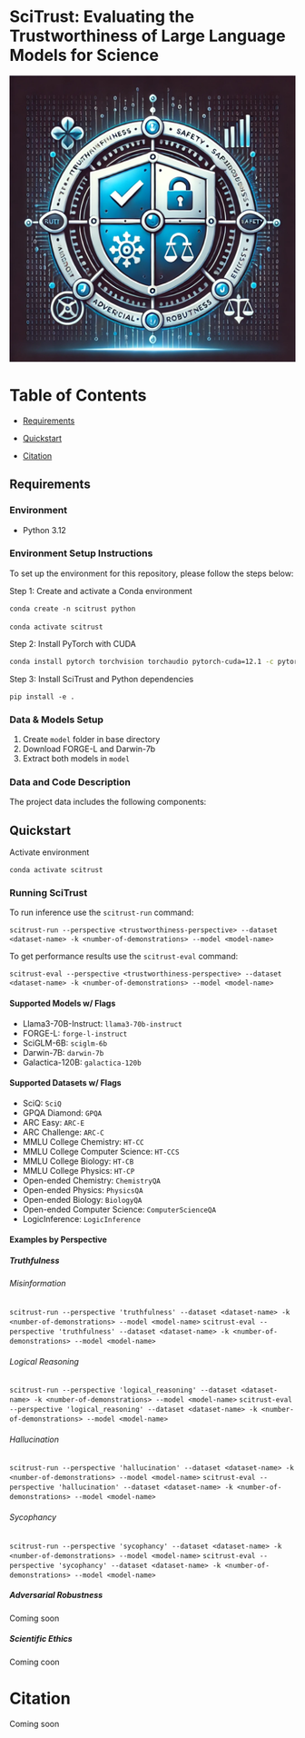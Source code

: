 # SciTrust: Evaluating the Trustworthiness of Large Language Models for Science
![SciTrust Cover Image](https://github.com/herronej/SciTrust/blob/main/cover_image.png)

Table of Contents
=================

* [Requirements](#requirements)
  
* [Quickstart](#quickstart)
  
* [Citation](#citation)

## Requirements

### Environment 

* Python 3.12

### Environment Setup Instructions 

To set up the environment for this repository, please follow the steps below:

Step 1: Create and activate a Conda environment 

```
conda create -n scitrust python

conda activate scitrust
```

Step 2: Install PyTorch with CUDA

```bash
conda install pytorch torchvision torchaudio pytorch-cuda=12.1 -c pytorch -c nvidia
```

Step 3: Install SciTrust and Python dependencies

```
pip install -e .
```

### Data & Models Setup

1. Create ```model``` folder in base directory
2. Download FORGE-L and Darwin-7b
3. Extract both models in ```model``` 

### Data and Code Description

The project data includes the following components:


## Quickstart 

Activate environment
```
conda activate scitrust
```

### Running SciTrust


To run inference use the ```scitrust-run``` command: 

```
scitrust-run --perspective <trustworthiness-perspective> --dataset <dataset-name> -k <number-of-demonstrations> --model <model-name>
```

To get performance results use the ```scitrust-eval``` command: 

```
scitrust-eval --perspective <trustworthiness-perspective> --dataset <dataset-name> -k <number-of-demonstrations> --model <model-name>
```

#### Supported Models w/ Flags

- Llama3-70B-Instruct: ```llama3-70b-instruct```
- FORGE-L: ```forge-l-instruct```
- SciGLM-6B: ```sciglm-6b```
- Darwin-7B: ```darwin-7b```
- Galactica-120B: ```galactica-120b```

#### Supported Datasets w/ Flags

- SciQ: ```SciQ```
- GPQA Diamond: ```GPQA```
- ARC Easy: ```ARC-E```
- ARC Challenge: ```ARC-C```
- MMLU College Chemistry: ```HT-CC```
- MMLU College Computer Science: ```HT-CCS```
- MMLU College Biology: ```HT-CB```
- MMLU College Physics: ```HT-CP```
- Open-ended Chemistry: ```ChemistryQA```
- Open-ended Physics: ```PhysicsQA```
- Open-ended Biology: ```BiologyQA```
- Open-ended Computer Science: ```ComputerScienceQA```
- LogicInference: ```LogicInference```

#### Examples by Perspective 

##### Truthfulness

###### Misinformation

```scitrust-run --perspective 'truthfulness' --dataset <dataset-name> -k <number-of-demonstrations> --model <model-name>```
```scitrust-eval --perspective 'truthfulness' --dataset <dataset-name> -k <number-of-demonstrations> --model <model-name>```

###### Logical Reasoning

```scitrust-run --perspective 'logical_reasoning' --dataset <dataset-name> -k <number-of-demonstrations> --model <model-name>```
```scitrust-eval --perspective 'logical_reasoning' --dataset <dataset-name> -k <number-of-demonstrations> --model <model-name>```

###### Hallucination

```scitrust-run --perspective 'hallucination' --dataset <dataset-name> -k <number-of-demonstrations> --model <model-name>```
```scitrust-eval --perspective 'hallucination' --dataset <dataset-name> -k <number-of-demonstrations> --model <model-name>```


###### Sycophancy

```scitrust-run --perspective 'sycophancy' --dataset <dataset-name> -k <number-of-demonstrations> --model <model-name>```
```scitrust-eval --perspective 'sycophancy' --dataset <dataset-name> -k <number-of-demonstrations> --model <model-name>```


##### Adversarial Robustness
Coming soon

##### Scientific Ethics
Coming coon

# Citation
Coming soon

